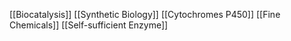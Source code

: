 [[Biocatalysis]]
[[Synthetic Biology]]
[[Cytochromes P450]]
[[Fine Chemicals]]
[[Self-sufficient Enzyme]]
